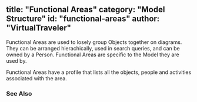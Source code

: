 title: "Functional Areas"
category: "Model Structure"
id: "functional-areas" 
author: "VirtualTraveler"
---
Functional Areas are used to losely group Objects together on diagrams. They can be arranged hierachically, used in search queries, and can be owned by a Person. Functional Areas are specific to the Model they are used by. 

Functional Areas have a profile that lists all the objects, people and activities associated with the area.   

### See Also
